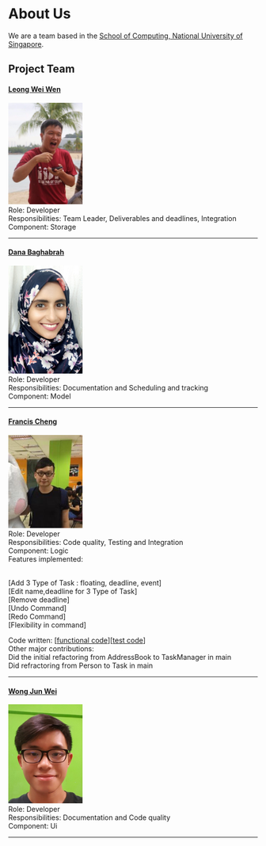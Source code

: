# About Us

We are a team based in the [School of Computing, National University of Singapore](http://www.comp.nus.edu.sg).

## Project Team

#### [Leong Wei Wen](https://github.com/lwwenz)
<img src="images/lwwenz.png" width="150"><br>
 Role: Developer <br>
 Responsibilities: Team Leader, Deliverables and deadlines, Integration <br>
 Component: Storage
 
-----

#### [Dana Baghabrah](http://github.com/danab101)
<img src="images/danab101.png" width="150"><br>
Role: Developer <br>
Responsibilities: Documentation and Scheduling and tracking <br>
Component: Model

-----

#### [Francis Cheng](http://github.com/francischeng070)
<img src="images/francischeng070.png" width="150"><br>
Role: Developer <br>
Responsibilities: Code quality, Testing and Integration <br>
Component: Logic <br>
Features implemented: <br>
         
   <br>  [Add 3 Type of Task : floating, deadline, event]<br>
         [Edit name,deadline for 3 Type of Task]<br>
         [Remove deadline]<br>
         [Undo Command] <br>
         [Redo Command] <br>
         [Flexibility in command]<br>
         
Code written: [[functional code](../collated/main/A0139926R.md)][[test code](../collated/test/A0139926R.md)] <br>
Other major contributions: <br>
            Did the initial refactoring from AddressBook to TaskManager in main <br>
            Did refractoring from Person to Task in main

-----

#### [Wong Jun Wei](http://github.com/wjunwei94)
<img src="images/wjunwei94.png" width="150"><br>
Role: Developer <br>
Responsibilities: Documentation and Code quality <br>
Component: Ui

-----
